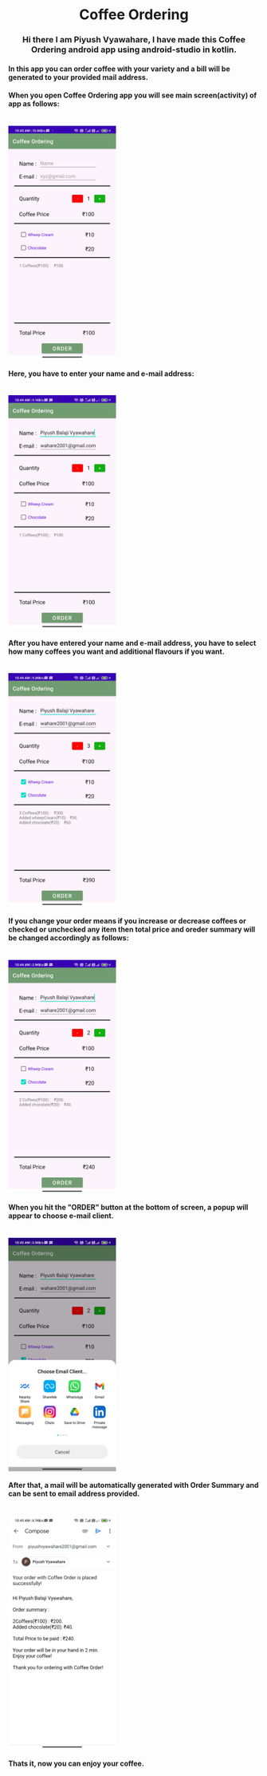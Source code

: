 <h1 align="center">Coffee Ordering</h1>
<h3 align="center">Hi there I am Piyush Vyawahare, I have made this Coffee Ordering android app using android-studio in kotlin.</h3>
<h4 align="left">In this app you can order coffee with your variety and a bill will be generated to your provided mail address.</h4>

<h4 align="left">When you open Coffee Ordering app you will see main screen(activity) of app as follows:</h4><br>
<img align="center" src="https://github.com/PiyushVyawahare/Coffee-Ordering/blob/master/ss/Screenshot_2021-09-02-10-43-29-442_com.example.coffeeordering.jpg" alt="main" height="468" width="216"/>
<br>
<h4 align="left">Here, you have to enter your name and e-mail address:</h4><br>
<img align="center" src="https://github.com/PiyushVyawahare/Coffee-Ordering/blob/master/ss/Screenshot_2021-09-02-10-44-07-875_com.example.coffeeordering.jpg" alt="main" height="468" width="216"/>
<br>
<h4 align="left">After you have entered your name and e-mail address, you have to select how many coffees you want and additional flavours if you want.</h4><br>
<img align="center" src="https://github.com/PiyushVyawahare/Coffee-Ordering/blob/master/ss/Screenshot_2021-09-02-10-44-27-471_com.example.coffeeordering.jpg" alt="main" height="468" width="216"/>
<br>
<h4 align="left">If you change your order means if you increase or decrease coffees or checked or unchecked any item then total price and oreder summary will be changed accordingly as follows:</h4><br>
<img align="center" src="https://github.com/PiyushVyawahare/Coffee-Ordering/blob/master/ss/Screenshot_2021-09-02-10-44-50-460_com.example.coffeeordering.jpg" alt="main" height="468" width="216"/>
<br>

<h4 align="left">When you hit the "ORDER" button at the bottom of screen, a popup will appear to choose e-mail client.</h4><br>
<img align="center" src="https://github.com/PiyushVyawahare/Coffee-Ordering/blob/master/ss/Screenshot_2021-09-02-10-45-02-110_android.jpg" alt="main" height="468" width="216"/>
<br>
<h4 align="left">After that, a mail will be automatically generated with Order Summary and can be sent to email address provided.</h4><br>
<img align="center" src="https://github.com/PiyushVyawahare/Coffee-Ordering/blob/master/ss/Screenshot_2021-09-02-10-45-12-023_com.google.android.gm.jpg" alt="main" height="468" width="216"/>
<br>
<h4 align="left">Thats it, now you can enjoy your coffee.</h4>
